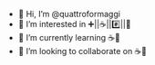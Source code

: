 - 👋 Hi, I’m @quattroformaggi
- 👀 I’m interested in ➕||☕||#️⃣||🐋
- 🌱 I’m currently learning ☕🐋
- 💞️ I’m looking to collaborate on ☕🐋
